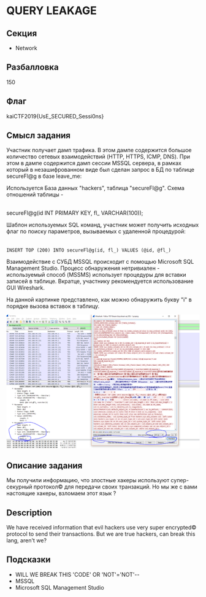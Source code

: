 # QUERY LEAKAGE

## Секция
- Network

## Разбалловка
150

## Флаг
kaiCTF2019{UsE_SECURED_Sessi0ns}

## Смысл задания
Участник получает дамп трафика. В этом дампе содержится большое количество сетевых взаимодействий (HTTP, HTTPS, ICMP, DNS). При этом в дампе содержится дамп сессии MSSQL сервера, в рамках который в незашифрованном виде был сделан запрос в БД по таблице secureFl@g в базе leave_me:

Используется База данных "hackers", таблица "secureFl@g". Схема отношений таблицы - 

<br>secureFl@g(id INT PRIMARY KEY, fl_ VARCHAR(100)); </br>


Шаблон используемых SQL команд, участник может получить исходных флаг по поиску параметров, вызываемых с удаленной процедурой:

<code sql>
INSERT TOP (200) INTO secureFl@g(id, fl_) VALUES (@id, @fl_)
</code>

Взаимодействие с СУБД MSSQL происходит с помощью Microsoft SQL Management Studio. Процесс обнаружения нетривиален - используемый способ (MSSMS) использует процедуры для вставки записей в таблице.
Вкратце, участнику рекомендуется использование GUI Wireshark. 

На данной картинке представлено, как можно обнаружить букву "i" в порядке вызова вставок в таблицу.

![](way_of_solving.png)




## Описание задания
Мы получили информацию, что злостные хакеры используют супер-секурный протокол© для передачи своих транзакций. Но мы же с вами настоящие хакеры, взломаем этот язык ?

## Description
We have received information that evil hackers use very super encrypted© protocol to send their transactions. But we are true hackers, can break this lang, aren't we?

## Подсказки
- WILL WE BREAK THIS 'CODE' OR 'NOT'='NOT'--
- MSSQL
- Microsoft SQL Management Studio 
